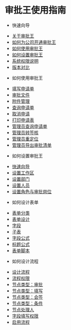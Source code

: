 # 审批王使用指南

- 快速向导
 * [关于审批王](README.md)
 * [如何为公司开通审批王](guide_setup.md)
 * [如何使用审批王](guide_user.md)
 * [如何设置审批王](guide_admin.md)
 * [系统权限说明](guide_permissions.md)
 * [版本对比](guide_versions.md)

- 如何使用审批王
 * [填写申请单](instance_add.md)
 * [审批文件](instance_approve.md)
 * [附件管理](instance_attachment.md)
 * [查询申请单](instance_search.md)
 * [取消申请](instance_cancel.md)
 * [打印申请表](instance_print.md)
 * [管理员查询申请单](instance_monitor.md)
 * [管理员转签核](instance_reassign.md)
 * [管理员重定位](instance_relocate.md)
 * [管理员导出审批清单](instance_export.md)

- 如何设置审批王
 * [快速向导](guide_admin.md)
 * [设置工作区](admin_space.md)
 * [设置部门](admin_organizations.md)
 * [设置人员](admin_space_users.md)
 * [设置角色与审批岗位](admin_roles.md)

- 如何设计表单
 * [表单分类](form_category.md)
 * [表单设计](form_design.md)
 * [字段](form_fields.md)
 * [子表](form_table.md)
 * [字段公式](form_formula.md)
 * [标题公式](form_name_formula.md)
 * [表单脚本](form_scripts.md)

- 如何设计流程
 * [设计流程](flow_design.md)
 * [流程权限](flow_permissions.md)
 * [节点类型：审批](flow_step_approve.md)
 * [节点类型：填写](flow_step_input.md)
 * [节点类型：会签](flow_step_counter_sign.md)
 * [节点类型：条件](flow_step_condition.md)
 * [节点处理人](flow_step_user.md)
 * [字段填写权限](flow_step_permissions.md)
 * [启用流程](flow_state.md)

